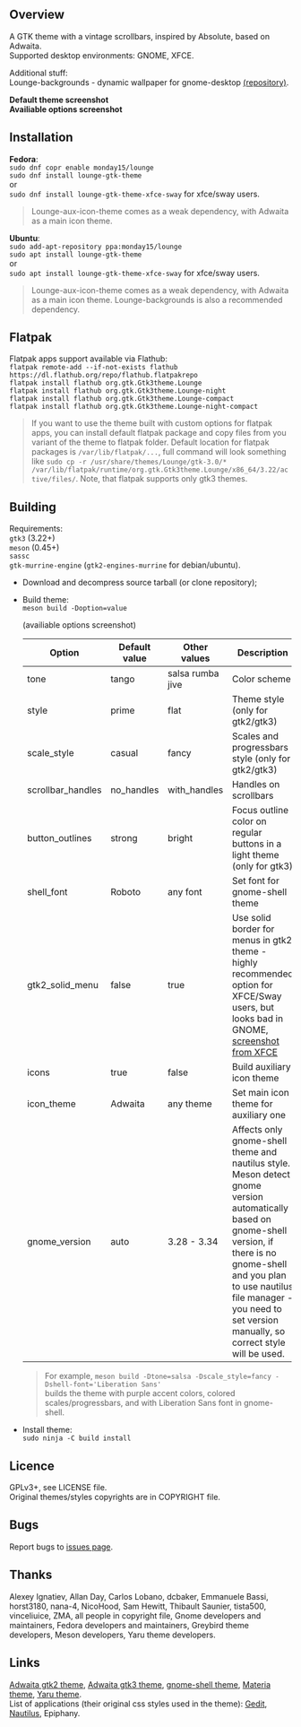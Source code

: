## Overview
A GTK theme with a vintage scrollbars, inspired by Absolute, based on Adwaita.  
Supported desktop environments: GNOME, XFCE.  

Additional stuff:  
Lounge-backgrounds - dynamic wallpaper for gnome-desktop [(repository)](https://github.com/monday15/lounge-backgrounds).

**Default theme screenshot**  
**Availiable options screenshot**
 
## Installation
**Fedora**:  
`sudo dnf copr enable monday15/lounge`  
`sudo dnf install lounge-gtk-theme`  
or  
`sudo dnf install lounge-gtk-theme-xfce-sway` for xfce/sway users.

> Lounge-aux-icon-theme comes as a weak dependency, with Adwaita as a main icon theme.


**Ubuntu**:  
`sudo add-apt-repository ppa:monday15/lounge`  
`sudo apt install lounge-gtk-theme`  
or  
`sudo apt install lounge-gtk-theme-xfce-sway` for xfce/sway users.

> Lounge-aux-icon-theme comes as a weak dependency, with Adwaita as a main icon theme. Lounge-backgrounds is also a recommended dependency.

## Flatpak
Flatpak apps support available via Flathub:  
`flatpak remote-add --if-not-exists flathub https://dl.flathub.org/repo/flathub.flatpakrepo`  
`flatpak install flathub org.gtk.Gtk3theme.Lounge`  
`flatpak install flathub org.gtk.Gtk3theme.Lounge-night`  
`flatpak install flathub org.gtk.Gtk3theme.Lounge-compact`  
`flatpak install flathub org.gtk.Gtk3theme.Lounge-night-compact`  

> If you want to use the theme built with custom options for flatpak apps, you can install default flatpak package and copy files from you variant of the theme to flatpak folder. Default location for flatpak packages is `/var/lib/flatpak/...`, full command will look something like `sudo cp -r /usr/share/themes/Lounge/gtk-3.0/* /var/lib/flatpak/runtime/org.gtk.Gtk3theme.Lounge/x86_64/3.22/active/files/`. Note, that flatpak supports only gtk3 themes.

## Building
Requirements:  
`gtk3` (3.22+)   
`meson` (0.45+)  
`sassc`  
`gtk-murrine-engine` (`gtk2-engines-murrine` for debian/ubuntu).

- Download and decompress source tarball (or clone repository);
- Build theme:  
`meson build -Doption=value`

  (availiable options screenshot)

  Option | Default value | Other values | Description 
  --- | --- | --- | ---
  tone | tango | salsa rumba jive | Color scheme
  style | prime | flat | Theme style (only for gtk2/gtk3)
  scale_style | casual | fancy | Scales and progressbars style (only for gtk2/gtk3)
  scrollbar_handles | no_handles | with_handles | Handles on scrollbars 
  button_outlines | strong | bright | Focus outline color on regular buttons in a light theme (only for gtk3)
  shell_font | Roboto | any font | Set font for gnome-shell theme
  gtk2_solid_menu | false | true | Use solid border for menus in gtk2 theme - highly recommended option for XFCE/Sway users, but looks bad in GNOME, [screenshot from XFCE](https://user-images.githubusercontent.com/42862490/54489243-230b9280-48cc-11e9-9191-7912a4ef328f.png)
  icons | true | false | Build auxiliary icon theme
  icon_theme | Adwaita | any theme | Set main icon theme for auxiliary one
  gnome_version | auto | 3.28 - 3.34 | Affects only gnome-shell theme and nautilus style. Meson detect gnome version automatically based on gnome-shell version, if there is no gnome-shell and you plan to use nautilus file manager - you need to set version manually, so correct style will be used.

  > For example, `meson build -Dtone=salsa -Dscale_style=fancy -Dshell-font='Liberation Sans'`  
  builds the theme with purple accent colors, colored scales/progressbars, and with Liberation Sans font in gnome-shell.

- Install theme:  
`sudo ninja -C build install`

## Licence
GPLv3+, see LICENSE file.  
Original themes/styles copyrights are in COPYRIGHT file.

## Bugs
Report bugs to [issues page](https://github.com/monday15/lounge-gtk-theme/issues).

## Thanks
Alexey Ignatiev, Allan Day, Carlos Lobano, dcbaker, Emmanuele Bassi, horst3180, nana-4, NicoHood, Sam Hewitt, Thibault Saunier, tista500, vinceliuice, ZMA, all people in copyright file, Gnome developers and maintainers, Fedora developers and maintainers, Greybird theme developers, Meson developers, Yaru theme developers.

## Links
[Adwaita gtk2 theme](https://gitlab.gnome.org/GNOME/gnome-themes-extra), [Adwaita gtk3 theme](https://gitlab.gnome.org/GNOME/gtk), [gnome-shell theme](https://gitlab.gnome.org/GNOME/gnome-shell), [Materia theme](https://github.com/nana-4/materia-theme), [Yaru theme](https://github.com/ubuntu/yaru).  
List of applications (their original css styles used in the theme): [Gedit](https://gitlab.gnome.org/GNOME/gedit), [Nautilus](https://gitlab.gnome.org/GNOME/nautilus), Epiphany.
